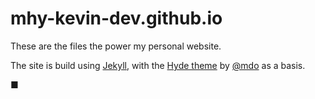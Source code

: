 # mhy-kevin-dev.github.io

These are the files the power my personal website.

The site is build using [Jekyll](http://jekyllrb.com), with the [Hyde theme](https://github.com/poole/hyde) by [@mdo](https://twitter.com/mdo) as a basis.

■


